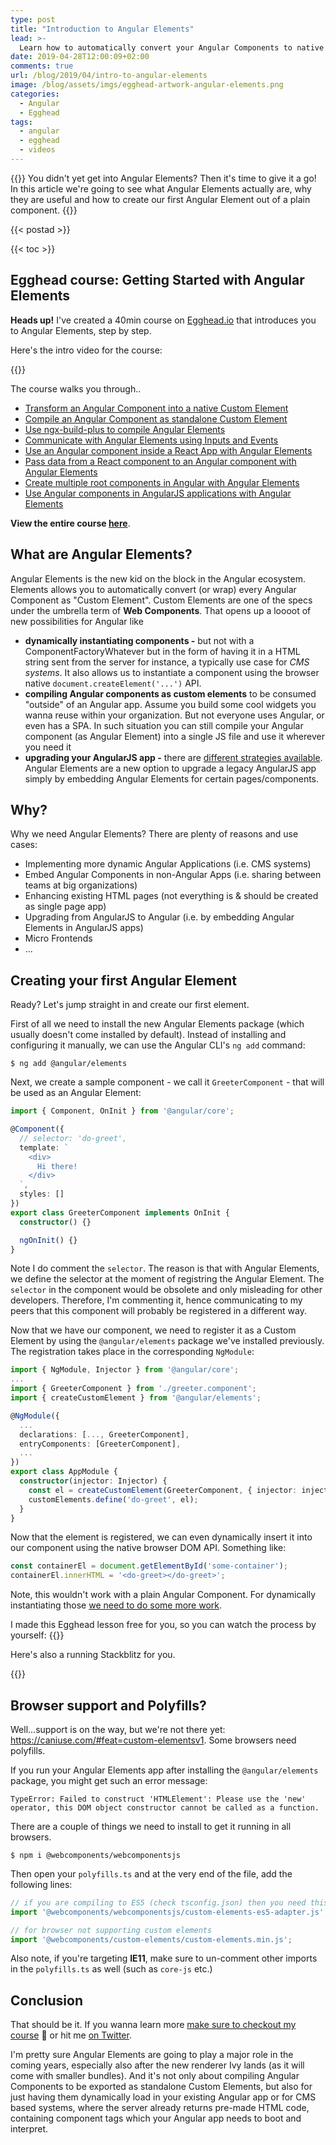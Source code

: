 ```yaml
---
type: post
title: "Introduction to Angular Elements"
lead: >-
  Learn how to automatically convert your Angular Components to native Custom Elements
date: 2019-04-28T12:00:09+02:00
comments: true
url: /blog/2019/04/intro-to-angular-elements
image: /blog/assets/imgs/egghead-artwork-angular-elements.png
categories:
  - Angular
  - Egghead
tags:
  - angular
  - egghead
  - videos
---
```


{{<intro>}}
  You didn't yet get into Angular Elements? Then it's time to give it a go! In this article we're going to see what Angular Elements actually are, why they are useful and how to create our first Angular Element out of a plain component.
{{</intro>}}
<!--more-->

{{< postad >}}

{{< toc >}}

## Egghead course: Getting Started with Angular Elements

**Heads up!** I've created a 40min course on [Egghead.io](https://egghead.io/courses/getting-started-with-angular-elements?af=fj2vsx) that introduces you to Angular Elements, step by step. 

Here's the intro video for the course:

{{<egghead-lesson uid="lessons/angular-course-intro-to-angular-elements" >}}

The course walks you through..

- [Transform an Angular Component into a native Custom Element](https://egghead.io/lessons/angular-transform-an-angular-component-into-a-native-custom-element?af=fj2vsx)
- [Compile an Angular Component as standalone Custom Element](https://egghead.io/lessons/angular-compile-an-angular-component-as-standalone-custom-elements?af=fj2vsx)
- [Use ngx-build-plus to compile Angular Elements](https://egghead.io/lessons/angular-use-ngx-build-plus-to-compile-angular-elements?af=fj2vsx)
- [Communicate with Angular Elements using Inputs and Events](https://egghead.io/lessons/angular-communicate-with-angular-elements-using-inputs-and-events?af=fj2vsx)
- [Use an Angular component inside a React App with Angular Elements](https://egghead.io/lessons/react-use-an-angular-component-inside-a-react-app-with-angular-elements?af=fj2vsx)
- [Pass data from a React component to an Angular component with Angular Elements](https://egghead.io/lessons/react-pass-data-from-a-react-component-to-an-angular-component-with-angular-elements?af=fj2vsx)
- [Create multiple root components in Angular with Angular Elements](https://egghead.io/lessons/angular-create-multiple-root-components-in-angular-with-angular-elements?af=fj2vsx)
- [Use Angular components in AngularJS applications with Angular Elements](https://egghead.io/lessons/angular-use-angular-components-in-angularjs-applications-with-angular-elements?af=fj2vsx)

**View the entire course [here](https://egghead.io/courses/getting-started-with-angular-elements?af=fj2vsx)**.

## What are Angular Elements?

Angular Elements is the new kid on the block in the Angular ecosystem. Elements allows you to automatically convert (or wrap) every Angular Component as "Custom Element". Custom Elements are one of the specs under the umbrella term of **Web Components**. That opens up a loooot of new possibilities for Angular like

- **dynamically instantiating components -** but not with a ComponentFactoryWhatever but in the form of having it in a HTML string sent from the server for instance, a typically use case for _CMS systems_. It also allows us to instantiate a component using the browser native `document.createElement('...')` API.
- **compiling Angular components as custom elements** to be consumed "outside" of an Angular app. Assume you build some cool widgets you wanna reuse within your organization. But not everyone uses Angular, or even has a SPA. In such situation you can still compile your Angular component (as Angular Element) into a single JS file and use it wherever you need it
- **upgrading your AngularJS app -** there are [different strategies available](https://github.com/angular/ngMigration-Forum/wiki/Migration-Paths-Overview). Angular Elements are a new option to upgrade a legacy AngularJS app simply by embedding Angular Elements for certain pages/components.

## Why?

Why we need Angular Elements? There are plenty of reasons and use cases:

- Implementing more dynamic Angular Applications (i.e. CMS systems)
- Embed Angular Components in non-Angular Apps (i.e. sharing between teams at big organizations)
- Enhancing existing HTML pages (not everything is & should be created as single page app)
- Upgrading from AngularJS to Angular (i.e. by embedding Angular Elements in AngularJS apps)
- Micro Frontends
- ...

## Creating your first Angular Element

Ready? Let's jump straight in and create our first element.

First of all we need to install the new Angular Elements package (which usually doesn't come installed by default). Instead of installing and configuring it manually, we can use the Angular CLI's `ng add` command:

```
$ ng add @angular/elements
```

Next, we create a sample component - we call it `GreeterComponent` - that will be used as an Angular Element:

```typescript
import { Component, OnInit } from '@angular/core';

@Component({
  // selector: 'do-greet',
  template: `
    <div>
      Hi there!
    </div>
  `,
  styles: []
})
export class GreeterComponent implements OnInit {
  constructor() {}

  ngOnInit() {}
}
```

Note I do comment the `selector`. The reason is that with Angular Elements, we define the selector at the moment of registring the Angular Element. The `selector` in the component would be obsolete and only misleading for other developers. Therefore, I'm commenting it, hence communicating to my peers that this component will probably be registered in a different way.

Now that we have our component, we need to register it as a Custom Element by using the `@angular/elements` package we've installed previously. The registration takes place in the corresponding `NgModule`:

```typescript
import { NgModule, Injector } from '@angular/core';
...
import { GreeterComponent } from './greeter.component';
import { createCustomElement } from '@angular/elements';

@NgModule({
  ...
  declarations: [..., GreeterComponent],
  entryComponents: [GreeterComponent],
  ...
})
export class AppModule {
  constructor(injector: Injector) {
    const el = createCustomElement(GreeterComponent, { injector: injector });
    customElements.define('do-greet', el);
  }
}
```

Now that the element is registered, we can even dynamically insert it into our component using the native browser DOM API. Something like:

```typescript
const containerEl = document.getElementById('some-container');
containerEl.innerHTML = '<do-greet></do-greet>';
```

Note, this wouldn't work with a plain Angular Component. For dynamically instantiating those [we need to do some more work](/blog/2017/07/ng2-dynamic-tab-component/).

I made this Egghead lesson free for you, so you can watch the process by yourself:
{{<egghead-lesson uid="lessons/angular-transform-an-angular-component-into-a-native-custom-element" >}}

Here's also a running Stackblitz for you.

{{<stackblitz uid="github/juristr/egghead-intro-angular-elements/tree/01-custom-element-in-angular">}}

## Browser support and Polyfills?

Well...support is on the way, but we're not there yet: https://caniuse.com/#feat=custom-elementsv1. Some browsers need polyfills.

If you run your Angular Elements app after installing the `@angular/elements` package, you might get such an error message:

```
TypeError: Failed to construct 'HTMLElement': Please use the 'new' operator, this DOM object constructor cannot be called as a function.
```

There are a couple of things we need to install to get it running in all browsers. 

```
$ npm i @webcomponents/webcomponentsjs
```

Then open your `polyfills.ts` and at the very end of the file, add the following lines:

```typescript
// if you are compiling to ES5 (check tsconfig.json) then you need this
import '@webcomponents/webcomponentsjs/custom-elements-es5-adapter.js';

// for browser not supporting custom elements
import '@webcomponents/custom-elements/custom-elements.min.js';
```

Also note, if you're targeting **IE11**, make sure to un-comment other imports in the `polyfills.ts` as well (such as `core-js` etc.)

## Conclusion

That should be it. If you wanna learn more [make sure to checkout my course](https://egghead.io/courses/getting-started-with-angular-elements) :pray: or hit me [on Twitter](https://twitter.com/juristr). 

I'm pretty sure Angular Elements are going to play a major role in the coming years, especially also after the new renderer Ivy lands (as it will come with smaller bundles). And it's not only about compiling Angular Components to be exported as standalone Custom Elements, but also for just having them dynamically load in your existing Angular app or for CMS based systems, where the server already returns pre-made HTML code, containing component tags which your Angular app needs to boot and interpret.